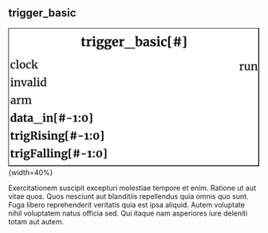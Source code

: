 ## trigger_basic ##

![trigger_basic module](trigger_basic.png){width=40%}

Exercitationem suscipit excepturi molestiae tempore et enim. Ratione ut aut vitae quos. Quos nesciunt aut blanditiis repellendus quia omnis quo sunt. Fuga libero reprehenderit veritatis quia est ipsa aliquid. Autem voluptate nihil voluptatem natus officia sed. Qui itaque nam asperiores iure deleniti totam aut autem.
